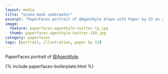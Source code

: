 ```yaml
---
layout: media
title: "Scuba mask underwater"
excerpt: "PaperFaces portrait of @AgentKyle drawn with Paper by 53 on an iPad."
image: 
  feature: paperfaces-agentkyle-twitter-lg.jpg
  thumb: paperfaces-agentkyle-twitter-150.jpg
category: paperfaces
tags: [portrait, illustration, paper by 53]
---
```


PaperFaces portrait of [@AgentKyle](http://twitter.com/AgentKyle).

{% include paperfaces-boilerplate.html %}